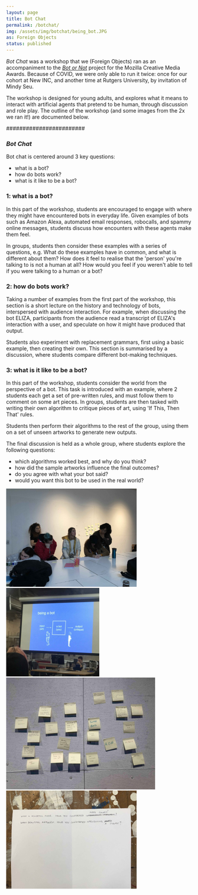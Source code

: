```yaml
---
layout: page
title: Bot Chat
permalink: /botchat/
img: /assets/img/botchat/being_bot.JPG
as: Foreign Objects
status: published
---
```


*Bot Chat* was a workshop that we (Foreign Objects) ran as an accompaniment to the [*Bot or Not*](https://www.foreignobjects.net/bot-or-not) project for the Mozilla Creative Media Awards. Because of COVID, we were only able to run it twice: once for our cohort at New INC, and another time at Rutgers University, by invitation of Mindy Seu.

The workshop is designed for young adults, and explores what it means to interact with artificial agents that pretend to be human, through discussion and role play. The outline of the workshop (and some images from the 2x we ran it!) are documented below.

########################

### *Bot Chat*

Bot chat is centered around 3 key questions:
* what is a bot?
* how do bots work?
* what is it like to be a bot?

### 1: what is a bot?
In this part of the workshop, students are encouraged to engage with where they might have encountered bots in everyday life. Given examples of bots such as Amazon Alexa, automated email responses, robocalls, and spammy online messages, students discuss how encounters with these agents make them feel. 

In groups, students then consider these examples with a series of questions, e.g.
What do these examples have in common, and what is different about them?
How does it feel to realise that the 'person' you're talking to is not a human at all? 
How would you feel if you weren't able to tell if you were talking to a human or a bot?


### 2: how do bots work?
Taking a number of examples from the first part of the workshop, this section is a short lecture on the history and technology of bots, interspersed with audience interaction. For example, when discussing the bot ELIZA, participants from the audience read a transcript of ELIZA's interaction with a user, and speculate on how it might have produced that output.

Students also experiment with replacement grammars, first using a basic example, then creating their own. This section is summarised by a discussion, where students compare different bot-making techniques.


### 3: what is it like to be a bot?
In this part of the workshop, students consider the world from the perspective of a bot. This task is introduced with an example, where 2 students each get a set of pre-written rules, and must follow them to comment on some art pieces. In groups, students are then tasked with writing their own algorithm to critique pieces of art, using 'If This, Then That' rules.

Students then perform their algorithms to the rest of the group, using them on a set of unseen artworks to generate new outputs.

The final discussion is held as a whole group, where students explore the following questions:
* which algorithms worked best, and why do you think?
* how did the sample artworks influence the final outcomes?
* do you agree with what your bot said?
* would you want this bot to be used in the real world?

<img src="/assets/img/botchat/gary_kalli_rutgers.jpg" width="70%" />
<img src="/assets/img/botchat/being_bot.JPG" width="50%" />
<img src="/assets/img/botchat/bot_examples.jpg" width="80%" />
<img src="/assets/img/botchat/laurel_crit.JPG" width="70%" />

